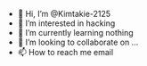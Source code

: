 - 👋 Hi, I’m @Kimtakie-2125
- 👀 I’m interested in hacking
- 🌱 I’m currently learning nothing
- 💞️ I’m looking to collaborate on ...
- 📫 How to reach me email

<!---
Kimtakie-2125/Kimtakie-2125 is a ✨ special ✨ repository because its `README.md` (this file) appears on your GitHub profile.
You can click the Preview link to take a look at your changes.
--->
